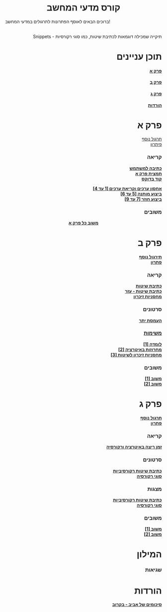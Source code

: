 <h1 style="text-align:center;">קורס מדעי המחשב</h1>
<p>ברוכים הבאים לאוסף הפתרונות לתרגולים במדעי המחשב!<br><br></p>
<div align="right">Snippets - תיקייה שמכילה דוגמאות לכתיבת שיטות, כמו סוגי רקורסיות</p>
<p>
  <h1>תוכן עניינים</h1>
  <h4><a href="https://github.com/avivper/ComputerScience#%D7%A4%D7%A8%D7%A7-%D7%90">פרק א</a></h4>
  <h4><a href="https://github.com/avivper/ComputerScience#%D7%A4%D7%A8%D7%A7-%D7%91">פרק ב</a></h4>
  <h4><a href="https://github.com/avivper/ComputerScience/blob/main/README.md#%D7%A4%D7%A8%D7%A7-%D7%92-1">פרק ג</h4>
  <h4><a href="https://github.com/avivper/ComputerScience/blob/main/README.md#%D7%94%D7%95%D7%A8%D7%93%D7%95%D7%AA-1">הורדות</a></h4>
</p>
<p style="text-align:center;"> 
  <h1>פרק א</h1>
  <p>
    <a href="https://drive.google.com/file/d/13eqXO-jXVOyVAMB4nxbDNLFCxsxQdWeY/view">תרגול נוסף</a><br>
    <a href="https://drive.google.com/file/d/1wGDqRJDwpdA2uGRZFXRxQ3hPGSaWC0nk/view">פיתרון</a><br>
  </p>
  <h3>קריאה</h3>
<p>
  <b><a href= "https://drive.google.com/file/d/1D_T6rEhG6G54UmRRnLSxk5hWjCfKHCau/view">כתיבה למשתמש</a></b><br>
  <b><a href="https://docs.google.com/document/d/1kHPTRFQET7A-fUUbNRSMc4GeV9xbES15POiMqul1aFU/edit">תמצית פרק א</a></b><br>
  <b><a href="https://drive.google.com/file/d/1syZpD_FDo8CaAAgeq2b3Po-eshw0q7iV/view">קוד בדוקס</a></b>
</p>
  <h3משימות</h3>
  <p>
    <b><a href= "https://drive.google.com/file/d/1i4sDSC-VGV6OyUu1PpmMppEBh6eUkJex/view">אחסון ערכים וקריאת ערכים [1 עד 4]</a><br>
    <b><a href= "https://drive.google.com/file/d/1HN4bdVMxvMneLXUZMiXS-VtgYjEbbQkX/view">ביצוע מותנה [5 עד 6]</a><br>
    <b><a href= "https://drive.google.com/file/d/1ojQU-gWkrKmp3BXqwSQlVc2du6T9pAs6/view">ביצוע חוזר [7 עד 9]</a><br>
  </p>
  <h3>משובים</h3>
  <p style="text-align:center;">
    <b><a href ="https://docs.google.com/document/d/1cbCG3wZp6EKVxtQ5FxSQyHg1pXAEW8ev6ktQdRbKPrc/edit">משוב כל פרק א</a></b><br>
  </p>
</p>

<p>
  <h1>פרק ב</h1>
  <p>
    <b><a href="https://drive.google.com/file/d/1SN6pjH3AXUTFTpdgxGDx8X1plbIG_fVT/view">תירגול נוסף</a></b><br>
    <b><a href="https://drive.google.com/file/d/1wq4yMSRZiyjwG_h1kT1Q4Cgk-LF2QPCh/view">פתרון</a></b>
  </p>
  <h3>קריאה</h3>
  <p>
    <b><a href="https://docs.google.com/presentation/d/168gNhrAh4C9Apeaa5NFdwyVR24vIFfmaV_iyw531zRk/edit#slide=id.p">כתיבת שיטות</a></b><br>
    <b><a href="https://drive.google.com/file/d/1drsVNkIrjgjySHe3AoM87h4sIFS-1vyH/view">כתיבת שיטות - עזר</a></b><br>
    <b><a href="https://drive.google.com/file/d/1uJESH8qoza35PoK05BBELhnH3nru_-XU/view">מחסניות זיכרון</a></b><br>
  </p>
  <h3>סרטונים</h3>
  <p>
    <b><a href="https://drive.google.com/file/d/13_hnqlT7rgCtVMkGMp1W_QKJvzZItZTA/view">העמסת יתר</b><br>
  </p>
  <h3>משימות</h3>
  <p>
      <b><a href="https://drive.google.com/file/d/1d3nD3o0lBEWHcJ0VNqC8PuSRAxWl8NWn/view">לומדה [1]</a></b><br>
      <b><a href="https://drive.google.com/file/d/1uMLHStoO4xOL0HiG3JnWEr7_U1vaVw8k/view">מחרוזות באיטרציה [2]</a></b><br>
      <b><a href="https://drive.google.com/file/d/1qkDLMZk0rE3kBmPmSsCtkywhdbigc2By/view">מחסניות זיכרון לשיטות [3]</a></b><br>
  </p>
  <h3>משובים</h3>
  <p>
    <b><a href="https://docs.google.com/presentation/d/1Rl9MKarIuiPKKU1bvizLjh6W54KzeYBcDZiMcl48lc8/edit">משוב [1]</a></b><br>
    <b><a href="https://docs.google.com/document/d/14AW35kKOQ_3Z61iMNmW5-EeEVwh-Um-nB_9MthZoCLk/edit">משוב [2]</a></b><br>
  </p>
</p>

<p>
  <h1>פרק ג</h1>
  <p>
    <b><a href="https://docs.google.com/spreadsheets/d/1yUdvCcnWlDgsMhhxXDFqCMyoJr20MEQtEPGSAf0rUes/edit#gid=289087210&range=J53">תרגול נוסף</a></b><br>
    <b><a href="https://drive.google.com/file/d/1Rxf2m2EvuewCQlH5ir6vKlnaxQtQoX0O/view">פתרון</a></b><br>
  </p>
  <h3>קריאה</h3>
  <p>
    <b><a href="https://drive.google.com/file/d/1OMyVAmqcx18F2VjZCaz7ykdu5VliUn26/view">זמן ריצה באיטרציה ורקורסיה</a></b><br>
  </p>
  <h3>סרטונים</h3>
  <p>
    <b><a href="https://drive.google.com/file/d/13_hnqlT7rgCtVMkGMp1W_QKJvzZItZTA/view">כתיבת שיטות רקורסיביות</a></b><br>
    <b><a href="https://drive.google.com/file/d/1XssZlbmDI7UZTI0ImTVsl7kBtNPe2COQ/view">סוגי רקורסיה</a></b><br>
  </p>
  <h3>מצגות</h3>
  <p>
    <b><a href="https://docs.google.com/presentation/d/1ZBfbRs6qP_FWclFdA3KTO3YAoK7yRL3XITBZPTRnjIk/edit">כתיבת שיטות רקורסיביות</a></b><br>
    <b><a href="https://docs.google.com/presentation/d/1HF3RwVx5yPQ9U4Iygfl-fokgGZ5N1eG1wlxAVqhUlOU/edit">סוגי רקורסיה</a></b><br>
  </p>
  <h3>משובים</h3>
  <p>
    <b><a href="https://docs.google.com/document/d/1ax2j90rY-rsXXxIxPxOoOv24WkhC3Ud5GD-vocz5iXo/edit">משוב [1]</a></b><br>
    <b><a href="https://docs.google.com/document/d/1um2s6K4PGt-fWWa9CHdyu0-SfgrYZJ1mzaptIk6rKUo/edit">משוב [2]</a></b><br>
  </p>
</p>

<p>
    <h1>המילון</h1>
    <p>
        <h3>שגיאות</h3>

       
</p>
<p>
  <h1>הורדות</h1>
  <p>
    <b><a href="">סיכומים של אביב - בקרוב</a></b><br> 
  </p>
</p>

